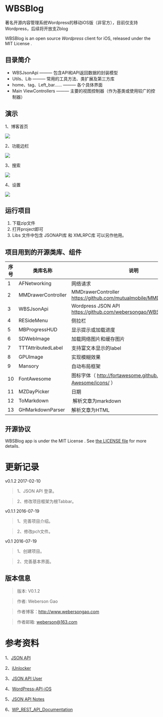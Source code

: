 # WBSBlog

著名开源内容管理系统Wordpress的移动iOS版（非官方），目前仅支持Wordpress，后续将开放支Zblog

WBSBlog is an open source *Wordpress* client for iOS, released under the MIT License .

## 目录简介
* WBSJsonApi ——— 包含API和API返回数据的封装模型
* Utils、Lib ——— 常用的工具方法、类扩展及第三方库
* home、tag、Left_bar...... ——— 各个具体界面
* Main ViewControllers ——— 主要的视图控制器（作为基类或使用较广的控制器）


演示
---
1、博客首页

![](OtherResource/home.jpeg)

2、功能边栏

![](OtherResource/leftbar.jpeg)

3、搜索

![](OtherResource/search.jpeg)

4、设置

![](OtherResource/setting.jpeg)

## 运行项目
1. 下载zip文件
2. 打开project即可
3. Libs 文件中包含 JSONAPI库 和 XMLRPC库 可以另作他用。


## 项目用到的开源类库、组件

序号 | 类库名称 | 说明
------------- | ------------- | -------------
1             | AFNetworking  | 网络请求
2             | MMDrawerController   | MMDrawerController https://github.com/mutualmobile/MMDrawerController
3             | WBSJsonApi   | Wordpress JSON API https://github.com/webersongao/WBSJsonApi
4             | RESideMenu       | 侧拉栏
5             | MBProgressHUD    | 显示提示或加载进度
6             | SDWebImage       | 加载网络图片和缓存图片
7             | TTTAttributedLabel | 支持富文本显示的label
8             | GPUImage         | 实现模糊效果
9             | Mansory | 自动布局框架
10            | FontAwesome      | 图标字体（ http://fortawesome.github.io/Font-Awesome/icons/ ）
11            | MZDayPicker      | 日期
12            | ToMarkdown       | 解析文章为markdown
13            | GHMarkdownParser  |解析文章为HTML

## 开源协议

WBSBlog app is under the MIT License . See [the LICENSE file](https://github.com/webersongao/WBSBlog/blob/master/LICENSE) for more details.


更新记录
======
v0.1.2 2017-02-10

>1、JSON API 登录。

>2、修改项目框架为根Tabbar。

v0.1.1 2016-07-19

>1、完善项目介绍。

>2、修改pch文件。

v0.1 2016-07-19

>1、创建项目。

>2、完善基本界面。

版本信息
-------
>版本: V0.1.2

>作者: Weberson Gao

>作者博客：http://www.webersongao.com

>作者邮箱: weberson@163.com

参考资料
=======

1、[JSON API](https://wordpress.org/plugins/json-api/other_notes/)

2、[iUnlocker](https://github.com/iMuFeng/iUnlocker)

3、[JSON API User](https://wordpress.org/plugins/json-api-user)

4、[WordPress-API-iOS](https://github.com/wordpress-mobile/WordPress-API-iOS)

5、[JSON API Notes](https://github.com/webersongao/WBSBlog/blob/master/OtherResource/wordpress-json-api-http-sample-data.md)

6、[WP_REST_API_Documentation](http://v2.wp-api.org)


